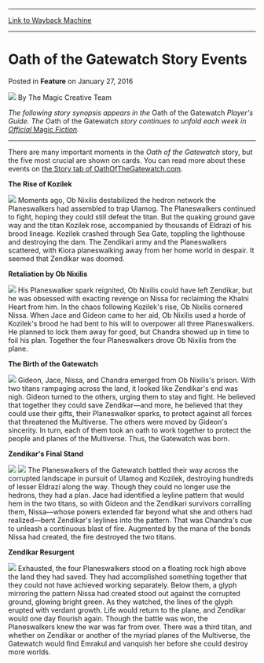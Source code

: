 
---
[Link to Wayback Machine](https://web.archive.org/web/20160129220405/http://magic.wizards.com/en/articles/archive/feature/oath-gatewatch-story-events-2016-01-27)

[_metadata_:wayback_url]:- "http://magic.wizards.com/en/articles/archive/feature/oath-gatewatch-story-events-2016-01-27"
[_metadata_:wayback_raw_url]:- "https://web.archive.org/web/20160129220405id_/http://magic.wizards.com/en/articles/archive/feature/oath-gatewatch-story-events-2016-01-27"
[_metadata_:wayback_capture_timestamp]:- "2016-01-29 22:04:05+00:00"
[_metadata_:publish_date]:- "2016-01-27"
[_metadata_:description]:- "There are many important moments in the Oath of the Gatewatch story, but the five most crucial are shown on cards."
[_metadata_:generator]:- "Drupal 7 (http://drupal.org)"
---


Oath of the Gatewatch Story Events
==================================



 Posted in **Feature**
 on January 27, 2016 






![](https://media.magic.wizards.com/styles/auth_small/public/images/person/wizards_authorpic_larger.jpg)
By The Magic Creative Team











*The following story synopsis appears in the* Oath of the Gatewatch *Player's Guide. The* Oath of the Gatewatch *story continues to unfold each week in* [*Official* Magic *Fiction*](http://magic.wizards.com/en/articles/columns/official-magic-fiction-archive)*.*




---

There are many important moments in the *Oath of the Gatewatch* story, but the five most crucial are shown on cards. You can read more about these events on [the Story tab of OathOfTheGatewatch.com](http://magic.wizards.com/en/content/oath-gatewatch-story).


**The Rise of Kozilek**


[![](http://gatherer.wizards.com/Handlers/Image.ashx?type=card&name=Kozilek%27s+Return)](http://gatherer.wizards.com/Pages/Card/Details.aspx?name=Kozilek%27s+Return)
Moments ago, Ob Nixilis destabilized the hedron network the Planeswalkers had assembled to trap Ulamog. The Planeswalkers continued to fight, hoping they could still defeat the titan. But the quaking ground gave way and the titan Kozilek rose, accompanied by thousands of Eldrazi of his brood lineage. Kozilek crashed through Sea Gate, toppling the lighthouse and destroying the dam. The Zendikari army and the Planeswalkers scattered, with Kiora planeswalking away from her home world in despair. It seemed that Zendikar was doomed.


**Retaliation by Ob Nixilis**


[![](http://gatherer.wizards.com/Handlers/Image.ashx?type=card&name=Remorseless+Punishment)](http://gatherer.wizards.com/Pages/Card/Details.aspx?name=Remorseless+Punishment)
His Planeswalker spark reignited, Ob Nixilis could have left Zendikar, but he was obsessed with exacting revenge on Nissa for reclaiming the Khalni Heart from him. In the chaos following Kozilek's rise, Ob Nixilis cornered Nissa. When Jace and Gideon came to her aid, Ob Nixilis used a horde of Kozilek's brood he had bent to his will to overpower all three Planeswalkers. He planned to lock them away for good, but Chandra showed up in time to foil his plan. Together the four Planeswalkers drove Ob Nixilis from the plane.


**The Birth of the Gatewatch**


[![](http://gatherer.wizards.com/Handlers/Image.ashx?type=card&name=Call+the+Gatewatch)](http://gatherer.wizards.com/Pages/Card/Details.aspx?name=Call+the+Gatewatch)
Gideon, Jace, Nissa, and Chandra emerged from Ob Nixilis's prison. With two titans rampaging across the land, it looked like Zendikar's end was nigh. Gideon turned to the others, urging them to stay and fight. He believed that together they could save Zendikar—and more, he believed that they could use their gifts, their Planeswalker sparks, to protect against all forces that threatened the Multiverse. The others were moved by Gideon's sincerity. In turn, each of them took an oath to work together to protect the people and planes of the Multiverse. Thus, the Gatewatch was born.


**Zendikar's Final Stand**


[![](http://gatherer.wizards.com/Handlers/Image.ashx?type=card&name=Bonds+of+Mortality)](http://gatherer.wizards.com/Pages/Card/Details.aspx?name=Bonds+of+Mortality) [![](http://gatherer.wizards.com/Handlers/Image.ashx?type=card&name=Fall+of+the+Titans)](http://gatherer.wizards.com/Pages/Card/Details.aspx?name=Fall+of+the+Titans)
The Planeswalkers of the Gatewatch battled their way across the corrupted landscape in pursuit of Ulamog and Kozilek, destroying hundreds of lesser Eldrazi along the way. Though they could no longer use the hedrons, they had a plan. Jace had identified a leyline pattern that would hem in the two titans, so with Gideon and the Zendikari survivors corralling them, Nissa—whose powers extended far beyond what she and others had realized—bent Zendikar's leylines into the pattern. That was Chandra's cue to unleash a continuous blast of fire. Augmented by the mana of the bonds Nissa had created, the fire destroyed the two titans.


**Zendikar Resurgent**


[![](http://gatherer.wizards.com/Handlers/Image.ashx?type=card&name=Zendikar+Resurgent)](http://gatherer.wizards.com/Pages/Card/Details.aspx?name=Zendikar+Resurgent)
Exhausted, the four Planeswalkers stood on a floating rock high above the land they had saved. They had accomplished something together that they could not have achieved working separately. Below them, a glyph mirroring the pattern Nissa had created stood out against the corrupted ground, glowing bright green. As they watched, the lines of the glyph erupted with verdant growth. Life would return to the plane, and Zendikar would one day flourish again. Though the battle was won, the Planeswalkers knew the war was far from over. There was a third titan, and whether on Zendikar or another of the myriad planes of the Multiverse, the Gatewatch would find Emrakul and vanquish her before she could destroy more worlds.







